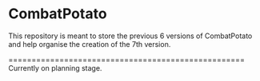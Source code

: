 # CombatPotato

This repository is meant to store the previous 6 versions of CombatPotato and help organise the creation of the 7th version.

===================================================
Currently on planning stage.